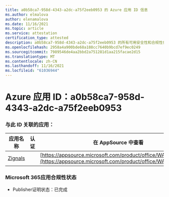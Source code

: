 ```yaml
---
title: a0b58ca7-958d-4343-a2dc-a75f2eeb0953 的 Azure 应用 ID 信息
ms.author: elmalova
author: elenamalova
ms.date: 11/16/2021
ms.topic: article
ms.service: attestation
certification_type: attested
description: a0b58ca7-958d-4343-a2dc-a75f2eeb0953 的所有可用安全性和合规性信息。
ms.openlocfilehash: 2958a4a900bde68a188cc7640b9bcd7ef9ec0249
ms.sourcegitcommit: 7989546de4aa2bbd2a751281d1aa215facae2d15
ms.translationtype: MT
ms.contentlocale: zh-CN
ms.lasthandoff: 11/16/2021
ms.locfileid: "61036944"
---
```

# <a name="azure-app-id-a0b58ca7-958d-4343-a2dc-a75f2eeb0953"></a>Azure 应用 ID：a0b58ca7-958d-4343-a2dc-a75f2eeb0953


### <a name="apps-associated-with-this-id"></a>与此 ID 关联的应用：
| **应用名称** | **认证** | **在 AppSource 中查看** |
|--------------|---------------|-----------------------|
| [Zignals](https://docs.microsoft.com/microsoft-365-app-certification/forward/WA200003201) |  | [https://appsource.microsoft.com/product/office/WA200003201](https://appsource.microsoft.com/product/office/WA200003201) |

### <a name="microsoft-365-app-compliance-status"></a>Microsoft 365应用合规性状态
- Publisher证明状态：已完成
